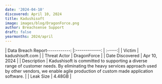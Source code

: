 ```yaml
---
date: '2024-04-10'
discovered: April 10, 2024
title: Kadushisoft
image: images/blog/DragonForce.png
author: Breachsense Support
draft: false
yearmonths: 2024/april
---
```


| Data Breach Report------------:     |:-------------:    | :-----:|
| Victim      | kadushisoft.com      | 
| Threat Actor      | DragonForce      | 
| Date Discovered      | Apr 10, 2024      | 
| Description      | Kadushisoft is committed to supporting a diverse range of customer needs. By eliminating the heavy services approach used by other vendors, we enable agile production of custom made application software.      | 
| Leak Size      | 4.48GB      | 

